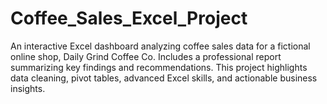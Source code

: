 # Coffee_Sales_Excel_Project
An interactive Excel dashboard analyzing coffee sales data for a fictional online shop, Daily Grind Coffee Co. Includes a professional report summarizing key findings and recommendations. This project highlights data cleaning, pivot tables, advanced Excel skills, and actionable business insights.
